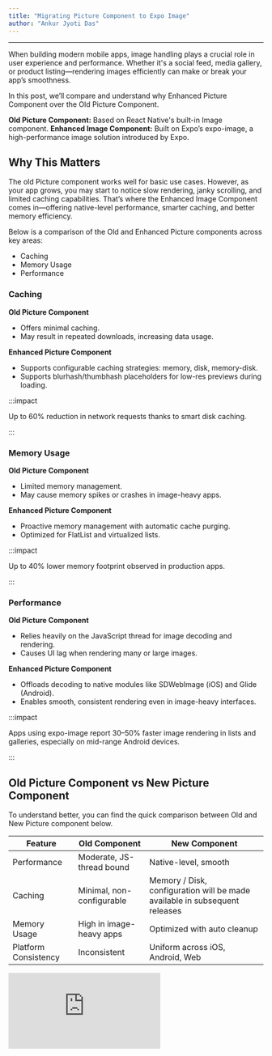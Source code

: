 ```yaml
---
title: "Migrating Picture Component to Expo Image"
author: "Ankur Jyoti Das"
---
```

---

When building modern mobile apps, image handling plays a crucial role in user experience and performance. Whether it's a social feed, media gallery, or product listing—rendering images efficiently can make or break your app’s smoothness.

In this post, we’ll compare and understand why Enhanced Picture Component over the Old Picture Component. 

<!-- truncate -->

**Old Picture Component:** Based on React Native's built-in Image component.
**Enhanced Image Component:** Built on Expo’s expo-image, a high-performance image solution introduced by Expo.

## Why This Matters

The old Picture component works well for basic use cases. However, as your app grows, you may start to notice slow rendering, janky scrolling, and limited caching capabilities. That’s where the Enhanced Image Component comes in—offering native-level performance, smarter caching, and better memory efficiency.

Below is a comparison of the Old and Enhanced Picture components across key areas:

- Caching
- Memory Usage
- Performance


### Caching

**Old Picture Component**

- Offers minimal caching.
- May result in repeated downloads, increasing data usage.

**Enhanced Picture Component**

- Supports configurable caching strategies: memory, disk, memory-disk.
- Supports blurhash/thumbhash placeholders for low-res previews during loading. 

:::impact

Up to 60% reduction in network requests thanks to smart disk caching.

:::


### Memory Usage

**Old Picture Component**

- Limited memory management.
- May cause memory spikes or crashes in image-heavy apps.

**Enhanced Picture Component**

- Proactive memory management with automatic cache purging.
- Optimized for FlatList and virtualized lists.

:::impact

 Up to 40% lower memory footprint observed in production apps.

:::


### Performance

**Old Picture Component**
- Relies heavily on the JavaScript thread for image decoding and rendering.
- Causes UI lag when rendering many or large images.

**Enhanced Picture Component**

- Offloads decoding to native modules like SDWebImage (iOS) and Glide (Android).
- Enables smooth, consistent rendering even in image-heavy interfaces.

:::impact

Apps using expo-image report 30–50% faster image rendering in lists and galleries, especially on mid-range Android devices.

:::



## Old Picture Component vs New Picture Component

To understand better, you can find the quick comparison between Old and New Picture component below.

| Feature | Old Component | New Component |
| ----- | ---- | --- |
| Performance | Moderate, JS-thread bound | Native-level, smooth |
| Caching | Minimal, non-configurable | Memory / Disk, configuration will be made available in subsequent releases |
| Memory Usage | High in image-heavy apps | Optimized with auto cleanup |
| Platform Consistency | Inconsistent | Uniform across iOS, Android, Web |

<div style={{ position: "relative", paddingBottom: "56.25%" }}>
  <iframe
    style={{
      width: "100%",
      height: "100%",
      position: "absolute",
      left: 0,
      top: 0,
      borderRadius: 10
    }}
    src="https://embed.app.guidde.com/playbooks/6fopi62kubEkcEt5idSJ67"
    title="Migrating to Expo Image"
    frameBorder={0}
    referrerPolicy="unsafe-url"
    allowFullScreen="true"
    allow="clipboard-write"
    sandbox="allow-popups allow-popups-to-escape-sandbox allow-scripts allow-forms allow-same-origin allow-presentation"
  />
</div>

## Summary

If your app involves displaying a lot of images—be it a media feed, marketplace, or messaging app—the Enhanced Image Component is a clear upgrade. It’s not just about faster load times, it’s about a better user experience, lower memory consumption, and reduced data usage.

With the enhanced image component in WaveMaker, you can deliver a snappier, more reliable image experience, especially on lower-end devices or slower networks.